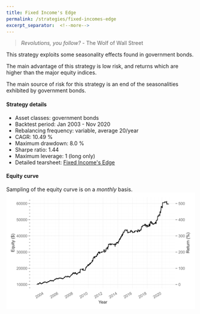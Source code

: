 ```yaml
---
title: Fixed Income's Edge
permalink: /strategies/fixed-incomes-edge
excerpt_separator:  <!--more-->
---
```


> _Revolutions, you follow?_ - The Wolf of Wall Street

This strategy exploits some seasonality effects found in government bonds.

The main advantage of this strategy is low risk, and returns which are higher than the major equity indices.

The main source of risk for this strategy is an end of the seasonalities exhibited by government bonds.

#### Strategy details
* Asset classes: government bonds
* Backtest period: Jan 2003 - Nov 2020
* Rebalancing frequency: variable, average 20/year
* CAGR: 10.49 %
* Maximum drawdown: 8.0 %
* Sharpe ratio: 1.44
* Maximum leverage: 1 (long only)
* Detailed tearsheet: [Fixed Income's Edge](/tearsheets/fixed_income_edge.html)

#### Equity curve
Sampling of the equity curve is on a _monthly_ basis. 
![Fixed Income's Edge](/images/fixed_income_edge.svg)
